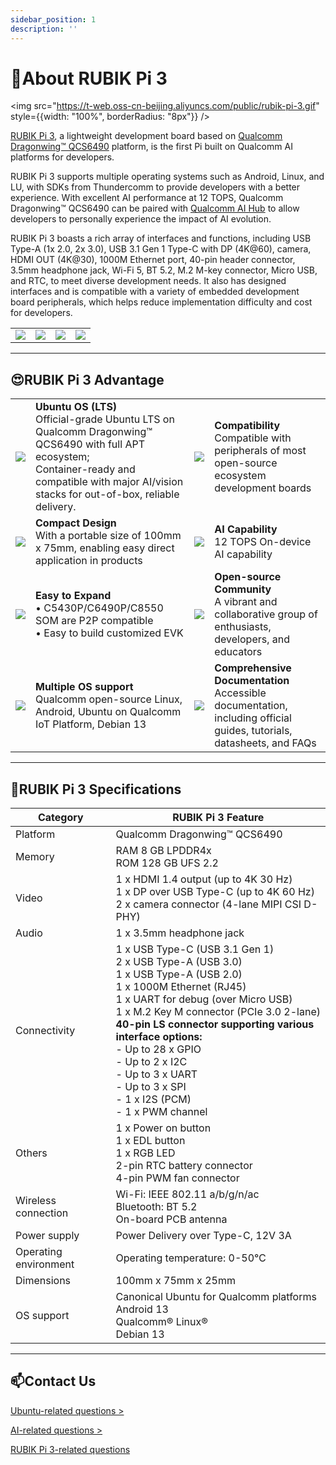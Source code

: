 ```yaml
---
sidebar_position: 1
description: ''
---
```

# 🚀About RUBIK Pi 3

<!-- ## **🔖Shortcuts**

[Website](https://www.rubikpi.ai/) | [Purchase](https://www.thundercomm.com/zh/product/rubik-pi/) | [RUBIK Pi Community](https://community.rubikpi.ai) | [RUBIK Pi 3 Advantage](#rubik-pi-3-advantage) |  [RUBIK Pi 3 Specifications](#rubik-pi-3-specifications) | [FAQ](https://rubikpi.ai/faq/) | [Contact Us](#contact-us) -->

<img src="https://t-web.oss-cn-beijing.aliyuncs.com/public/rubik-pi-3.gif" style={{width: "100%", borderRadius: "8px"}} />


[RUBIK Pi 3](https://www.thundercomm.com/product/rubik-pi/), a lightweight development board based on [Qualcomm Dragonwing™ QCS6490](https://www.qualcomm.com/products/internet-of-things/industrial/building-enterprise/qcs6490) platform, is the first Pi built on Qualcomm AI platforms for developers.

RUBIK Pi 3 supports multiple operating systems such as Android, Linux, and LU, with SDKs from Thundercomm to provide developers with a better experience. With excellent AI performance at 12 TOPS, Qualcomm Dragonwing™ QCS6490 can be paired with [Qualcomm AI Hub](https://aihub.qualcomm.com/) to allow developers to personally experience the impact of AI evolution.

RUBIK Pi 3 boasts a rich array of interfaces and functions, including USB Type-A (1x 2.0, 2x 3.0), USB 3.1 Gen 1 Type-C with DP (4K@60), camera, HDMI OUT (4K@30), 1000M Ethernet port, 40-pin header connector, 3.5mm headphone jack, Wi-Fi 5, BT 5.2, M.2 M-key connector, Micro USB, and RTC, to meet diverse development needs. It also has designed interfaces and is compatible with a variety of embedded development board peripherals, which helps reduce implementation difficulty and cost for developers.

<table style={{tableLayout: 'fixed', width: '100%', margin: '16px 0'}}>
	<colgroup>
		<col style={{width: '25%'}} />
		<col style={{width: '25%'}} />
		<col style={{width: '25%'}} />
		<col style={{width: '25%'}} />
	</colgroup>
	<tbody>
		<tr>
			<td style={{padding: 4}}><img src="https://www.thundercomm.com/wp-content/uploads/2024/09/rubik-pi-1-1.jpg" style={{width: '100%', borderRadius: 6}} /></td>
			<td style={{padding: 4}}><img src="https://www.thundercomm.com/wp-content/uploads/2024/09/rubik-pi-2-1.jpg" style={{width: '100%', borderRadius: 6}} /></td>
			<td style={{padding: 4}}><img src="https://www.thundercomm.com/wp-content/uploads/2024/09/rubik-pi-3-5.jpg" style={{width: '100%', borderRadius: 6}} /></td>
			<td style={{padding: 4}}><img src="https://www.thundercomm.com/wp-content/uploads/2024/09/rubik-pi-4-1.jpg" style={{width: '100%', borderRadius: 6}} /></td>
		</tr>
	</tbody>
</table>

---

## 😍RUBIK Pi 3 Advantage

<table style={{tableLayout: 'fixed', width: '100%', margin: '16px 0'}}>
	<colgroup>
		<col style={{width: '100px'}} />
		<col style={{width: 'calc(50% - 100px)'}} />
		<col style={{width: '100px'}} />
		<col style={{width: 'calc(50% - 100px)'}} />
	</colgroup>
	<tbody>
		<tr>
			<td style={{textAlign:'center', padding: 8}}><img src="https://www.thundercomm.com/wp-content/uploads/2024/09/ubuntu-os.png" style={{maxWidth: '100%', borderRadius: 6}} /></td>
			<td style={{padding: 8, verticalAlign: 'top'}}><strong>Ubuntu OS (LTS)</strong> <br />Official-grade Ubuntu LTS on Qualcomm Dragonwing™ QCS6490 with full APT ecosystem;<br />Container-ready and compatible with major AI/vision stacks for out-of-box, reliable delivery.</td>
			<td style={{textAlign:'center', padding: 8}}><img src="https://www.thundercomm.com/wp-content/uploads/2024/09/Compatibility-2.png" style={{maxWidth: '100%', borderRadius: 6}} /></td>
			<td style={{padding: 8, verticalAlign: 'top'}}><strong>Compatibility</strong> <br />Compatible with peripherals of most open-source ecosystem development boards</td>
		</tr>
		<tr>
			<td style={{textAlign:'center', padding: 8}}><img src="https://www.thundercomm.com/wp-content/uploads/2024/09/Compact-2.png" style={{maxWidth: '100%', borderRadius: 6}} /></td>
			<td style={{padding: 8, verticalAlign: 'top'}}><strong>Compact Design</strong><br />With a portable size of 100mm x 75mm, enabling easy direct application in products</td>
			<td style={{textAlign:'center', padding: 8}}><img src="https://www.thundercomm.com/wp-content/uploads/2024/09/ai-2.png" style={{maxWidth: '100%', borderRadius: 6}} /></td>
			<td style={{padding: 8, verticalAlign: 'top'}}><strong>AI Capability</strong><br />12 TOPS On-device AI capability</td>
		</tr>
		<tr>
			<td style={{textAlign:'center', padding: 8}}><img src="https://www.thundercomm.com/wp-content/uploads/2024/09/Expand-2.png" style={{maxWidth: '100%', borderRadius: 6}} /></td>
			<td style={{padding: 8, verticalAlign: 'top'}}><strong>Easy to Expand</strong> <br />• C5430P/C6490P/C8550 SOM are P2P compatible<br />• Easy to build customized EVK</td>
			<td style={{textAlign:'center', padding: 8}}><img src="https://www.thundercomm.com/wp-content/uploads/2024/09/Community-1.png" style={{maxWidth: '100%', borderRadius: 6}} /></td>
			<td style={{padding: 8, verticalAlign: 'top'}}><strong>Open-source Community</strong><br />A vibrant and collaborative group of enthusiasts, developers, and educators</td>
		</tr>
		<tr>
			<td style={{textAlign:'center', padding: 8}}><img src="https://www.thundercomm.com/wp-content/uploads/2024/09/Multiple-OS-support-1.png" style={{maxWidth: '100%', borderRadius: 6}} /></td>
			<td style={{padding: 8, verticalAlign: 'top'}}><strong>Multiple OS support</strong><br />Qualcomm open-source Linux, Android, Ubuntu on Qualcomm IoT Platform, Debian 13</td>
			<td style={{textAlign:'center', padding: 8}}><img src="https://www.thundercomm.com/wp-content/uploads/2024/09/folder-1.png" style={{maxWidth: '100%', borderRadius: 6}} /></td>
			<td style={{padding: 8, verticalAlign: 'top'}}><strong>Comprehensive Documentation</strong><br />Accessible documentation, including official guides, tutorials, datasheets, and FAQs</td>
		</tr>
	</tbody>
</table>

---

## 📒RUBIK Pi 3 Specifications


<table style={{tableLayout: 'fixed', width: '100%', margin: '16px 0'}}>
	<colgroup>
		<col style={{width: '22%'}} />
		<col style={{width: '78%'}} />
	</colgroup>
	<thead>
		<tr>
			<th style={{textAlign:'left', padding: '8px 10px'}}>Category</th>
			<th style={{textAlign:'left', padding: '8px 10px'}}>RUBIK Pi 3 Feature</th>
		</tr>
	</thead>
	<tbody>
		<tr><td style={{verticalAlign:'top', padding:'6px 10px'}}>Platform</td><td style={{verticalAlign:'top', padding:'6px 10px'}}>Qualcomm Dragonwing™ QCS6490</td></tr>
		<tr><td style={{verticalAlign:'top', padding:'6px 10px'}}>Memory</td><td style={{verticalAlign:'top', padding:'6px 10px'}}>RAM 8 GB LPDDR4x<br />ROM 128 GB UFS 2.2</td></tr>
		<tr><td style={{verticalAlign:'top', padding:'6px 10px'}}>Video</td><td style={{verticalAlign:'top', padding:'6px 10px'}}>1 x HDMI 1.4 output (up to 4K 30 Hz)<br />1 x DP over USB Type-C (up to 4K 60 Hz)<br />2 x camera connector (4-lane MIPI CSI D-PHY)</td></tr>
		<tr><td style={{verticalAlign:'top', padding:'6px 10px'}}>Audio</td><td style={{verticalAlign:'top', padding:'6px 10px'}}>1 x 3.5mm headphone jack</td></tr>
		<tr><td style={{verticalAlign:'top', padding:'6px 10px'}}>Connectivity</td><td style={{verticalAlign:'top', padding:'6px 10px'}}>1 x USB Type-C (USB 3.1 Gen 1)<br />2 x USB Type-A (USB 3.0)<br />1 x USB Type-A (USB 2.0)<br />1 x 1000M Ethernet (RJ45)<br />1 x UART for debug (over Micro USB)<br />1 x M.2 Key M connector (PCIe 3.0 2-lane)<br /><strong>40-pin LS connector supporting various interface options:</strong> <br />- Up to 28 x GPIO<br />- Up to 2 x I2C <br />- Up to 3 x UART<br />- Up to 3 x SPI <br />- 1 x I2S (PCM)<br />- 1 x PWM channel</td></tr>
		<tr><td style={{verticalAlign:'top', padding:'6px 10px'}}>Others</td><td style={{verticalAlign:'top', padding:'6px 10px'}}>1 x Power on button<br />1 x EDL button<br />1 x RGB LED <br />2-pin RTC battery connector <br />4-pin PWM fan connector</td></tr>
		<tr><td style={{verticalAlign:'top', padding:'6px 10px'}}>Wireless connection</td><td style={{verticalAlign:'top', padding:'6px 10px'}}>Wi-Fi: IEEE 802.11 a/b/g/n/ac<br />Bluetooth: BT 5.2<br />On-board PCB antenna</td></tr>
		<tr><td style={{verticalAlign:'top', padding:'6px 10px'}}>Power supply</td><td style={{verticalAlign:'top', padding:'6px 10px'}}>Power Delivery over Type-C, 12V 3A</td></tr>
		<tr><td style={{verticalAlign:'top', padding:'6px 10px'}}>Operating environment</td><td style={{verticalAlign:'top', padding:'6px 10px'}}>Operating temperature: 0-50℃</td></tr>
		<tr><td style={{verticalAlign:'top', padding:'6px 10px'}}>Dimensions</td><td style={{verticalAlign:'top', padding:'6px 10px'}}>100mm x 75mm x 25mm</td></tr>
		<tr><td style={{verticalAlign:'top', padding:'6px 10px'}}>OS support</td><td style={{verticalAlign:'top', padding:'6px 10px'}}>Canonical Ubuntu for Qualcomm platforms<br />Android 13<br />Qualcomm® Linux®<br />Debian 13</td></tr>
	</tbody>
</table>


---

## 📫Contact Us

[Ubuntu-related questions >](https://discourse.ubuntu.com/)

[AI-related questions >](https://forum.edgeimpulse.com/)

[RUBIK Pi 3-related questions](https://community.rubikpi.ai/)
